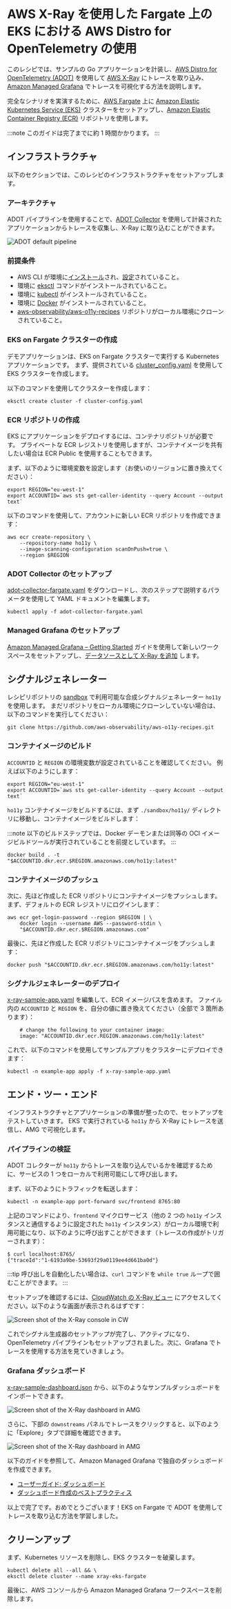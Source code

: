 # AWS X-Ray を使用した Fargate 上の EKS における AWS Distro for OpenTelemetry の使用

このレシピでは、サンプルの Go アプリケーションを計装し、[AWS Distro for OpenTelemetry (ADOT)](https://aws.amazon.com/jp/otel) を使用して [AWS X-Ray](https://aws.amazon.com/jp/xray/) にトレースを取り込み、[Amazon Managed Grafana](https://aws.amazon.com/jp/grafana/) でトレースを可視化する方法を説明します。

完全なシナリオを実演するために、[AWS Fargate](https://aws.amazon.com/jp/fargate/) 上に [Amazon Elastic Kubernetes Service (EKS)](https://aws.amazon.com/jp/eks/) クラスターをセットアップし、[Amazon Elastic Container Registry (ECR)](https://aws.amazon.com/jp/ecr/) リポジトリを使用します。

:::note
    このガイドは完了までに約 1 時間かかります。
:::



## インフラストラクチャ
以下のセクションでは、このレシピのインフラストラクチャをセットアップします。




### アーキテクチャ

ADOT パイプラインを使用することで、[ADOT Collector](https://github.com/aws-observability/aws-otel-collector) を使用して計装されたアプリケーションからトレースを収集し、X-Ray に取り込むことができます。

![ADOT default pipeline](../images/adot-default-pipeline.png)




### 前提条件

* AWS CLI が環境に[インストール](https://docs.aws.amazon.com/ja_jp/cli/latest/userguide/cli-chap-install.html)され、[設定](https://docs.aws.amazon.com/ja_jp/cli/latest/userguide/cli-chap-configure.html)されていること。
* 環境に [eksctl](https://docs.aws.amazon.com/ja_jp/eks/latest/userguide/eksctl.html) コマンドがインストールされていること。
* 環境に [kubectl](https://docs.aws.amazon.com/ja_jp/eks/latest/userguide/install-kubectl.html) がインストールされていること。
* 環境に [Docker](https://docs.docker.com/get-docker/) がインストールされていること。
* [aws-observability/aws-o11y-recipes](https://github.com/aws-observability/aws-o11y-recipes/) リポジトリがローカル環境にクローンされていること。



### EKS on Fargate クラスターの作成

デモアプリケーションは、EKS on Fargate クラスターで実行する Kubernetes アプリケーションです。
まず、提供されている [cluster_config.yaml](./fargate-eks-xray-go-adot-amg/cluster-config.yaml) を使用して EKS クラスターを作成します。

以下のコマンドを使用してクラスターを作成します：

```
eksctl create cluster -f cluster-config.yaml
```



### ECR リポジトリの作成

EKS にアプリケーションをデプロイするには、コンテナリポジトリが必要です。
プライベートな ECR レジストリを使用しますが、コンテナイメージを共有したい場合は ECR Public を使用することもできます。

まず、以下のように環境変数を設定します（お使いのリージョンに置き換えてください）：

```
export REGION="eu-west-1"
export ACCOUNTID=`aws sts get-caller-identity --query Account --output text`
```

以下のコマンドを使用して、アカウントに新しい ECR リポジトリを作成できます：

```
aws ecr create-repository \
    --repository-name ho11y \
    --image-scanning-configuration scanOnPush=true \
    --region $REGION
```



### ADOT Collector のセットアップ

[adot-collector-fargate.yaml](./fargate-eks-xray-go-adot-amg/adot-collector-fargate.yaml) をダウンロードし、次のステップで説明するパラメータを使用して YAML ドキュメントを編集します。

```
kubectl apply -f adot-collector-fargate.yaml
```



### Managed Grafana のセットアップ

[Amazon Managed Grafana – Getting Started](https://aws.amazon.com/jp/blogs/news/amazon-managed-grafana-getting-started/) ガイドを使用して新しいワークスペースをセットアップし、[データソースとして X-Ray を追加](https://docs.aws.amazon.com/ja_jp/grafana/latest/userguide/x-ray-data-source.html) します。




## シグナルジェネレーター

レシピリポジトリの [sandbox](https://github.com/aws-observability/observability-best-practices/tree/main/sandbox/ho11y) で利用可能な合成シグナルジェネレーター `ho11y` を使用します。
まだリポジトリをローカル環境にクローンしていない場合は、以下のコマンドを実行してください：

```
git clone https://github.com/aws-observability/aws-o11y-recipes.git
```



### コンテナイメージのビルド
`ACCOUNTID` と `REGION` の環境変数が設定されていることを確認してください。
例えば以下のようにします：

```
export REGION="eu-west-1"
export ACCOUNTID=`aws sts get-caller-identity --query Account --output text`
```
`ho11y` コンテナイメージをビルドするには、まず `./sandbox/ho11y/` ディレクトリに移動し、コンテナイメージをビルドします：

:::note
    以下のビルドステップでは、Docker デーモンまたは同等の OCI イメージビルドツールが実行されていることを前提としています。
:::

```
docker build . -t "$ACCOUNTID.dkr.ecr.$REGION.amazonaws.com/ho11y:latest"
```



### コンテナイメージのプッシュ
次に、先ほど作成した ECR リポジトリにコンテナイメージをプッシュします。
まず、デフォルトの ECR レジストリにログインします：

```
aws ecr get-login-password --region $REGION | \
    docker login --username AWS --password-stdin \
    "$ACCOUNTID.dkr.ecr.$REGION.amazonaws.com"
```

最後に、先ほど作成した ECR リポジトリにコンテナイメージをプッシュします：

```
docker push "$ACCOUNTID.dkr.ecr.$REGION.amazonaws.com/ho11y:latest"
```



### シグナルジェネレーターのデプロイ

[x-ray-sample-app.yaml](./fargate-eks-xray-go-adot-amg/x-ray-sample-app.yaml) を編集して、ECR イメージパスを含めます。
ファイル内の `ACCOUNTID` と `REGION` を、自分の値に置き換えてください（全部で 3 箇所あります）：

```
    # change the following to your container image:
    image: "ACCOUNTID.dkr.ecr.REGION.amazonaws.com/ho11y:latest"
```

これで、以下のコマンドを使用してサンプルアプリをクラスターにデプロイできます：

```
kubectl -n example-app apply -f x-ray-sample-app.yaml
```



## エンド・ツー・エンド

インフラストラクチャとアプリケーションの準備が整ったので、セットアップをテストしていきます。
EKS で実行されている `ho11y` から X-Ray にトレースを送信し、AMG で可視化します。




### パイプラインの検証

ADOT コレクターが `ho11y` からトレースを取り込んでいるかを確認するために、サービスの 1 つをローカルで利用可能にして呼び出します。

まず、以下のようにトラフィックを転送します：

```
kubectl -n example-app port-forward svc/frontend 8765:80
```

上記のコマンドにより、`frontend` マイクロサービス（他の 2 つの `ho11y` インスタンスと通信するように設定された `ho11y` インスタンス）がローカル環境で利用可能になり、以下のように呼び出すことができます（トレースの作成がトリガーされます）：

```
$ curl localhost:8765/
{"traceId":"1-6193a9be-53693f29a0119ee4d661ba0d"}
```

:::tip
    呼び出しを自動化したい場合は、`curl` コマンドを `while true` ループで囲むことができます。
:::

セットアップを確認するには、[CloudWatch の X-Ray ビュー](https://console.aws.amazon.com/cloudwatch/home#xray:service-map/) にアクセスしてください。以下のような画面が表示されるはずです：

![Screen shot of the X-Ray console in CW](../images/x-ray-cw-ho11y.png)

これでシグナル生成器のセットアップが完了し、アクティブになり、OpenTelemetry パイプラインもセットアップされました。次に、Grafana でトレースを使用する方法を見ていきましょう。



### Grafana ダッシュボード

[x-ray-sample-dashboard.json](./fargate-eks-xray-go-adot-amg/x-ray-sample-dashboard.json) から、以下のようなサンプルダッシュボードをインポートできます。

![Screen shot of the X-Ray dashboard in AMG](../images/x-ray-amg-ho11y-dashboard.png)

さらに、下部の `downstreams` パネルでトレースをクリックすると、以下のように「Explore」タブで詳細を確認できます。

![Screen shot of the X-Ray dashboard in AMG](../images/x-ray-amg-ho11y-explore.png)

以下のガイドを参照して、Amazon Managed Grafana で独自のダッシュボードを作成できます。

* [ユーザーガイド: ダッシュボード](https://docs.aws.amazon.com/ja_jp/grafana/latest/userguide/dashboard-overview.html)
* [ダッシュボード作成のベストプラクティス](https://grafana.com/docs/grafana/latest/best-practices/best-practices-for-creating-dashboards/)

以上で完了です。おめでとうございます！EKS on Fargate で ADOT を使用してトレースを取り込む方法を学習しました。



## クリーンアップ

まず、Kubernetes リソースを削除し、EKS クラスターを破棄します。

```
kubectl delete all --all && \
eksctl delete cluster --name xray-eks-fargate
```
最後に、AWS コンソールから Amazon Managed Grafana ワークスペースを削除します。
